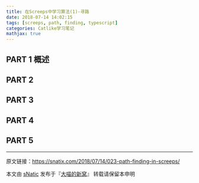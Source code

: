 ```yaml
---
title: 在Screeps中学习算法(1)-寻路
date: 2018-07-14 14:02:15
tags: [screeps, path, finding, typescript]
categories: Catlike学习笔记
mathjax: true
---
```




<!--more-->

## PART 1 概述


## PART 2 


## PART 3 


## PART 4 


## PART 5 

---

原文链接：https://snatix.com/2018/07/14/023-path-finding-in-screeps/

本文由 [sNatic](https://github.com/sNaticY) 发布于『[大喵的新窝](https://snatix.com)』 转载请保留本申明